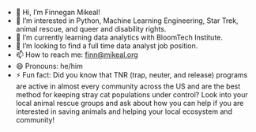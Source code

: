 - 👋 Hi, I’m Finnegan Mikeal!
- 👀 I’m interested in Python, Machine Learning Engineering, Star Trek, animal rescue, and queer and disability rights.
- 🌱 I’m currently learning data analytics with BloomTech Institute.
- 💞️ I’m looking to find a full time data analyst job position.
- 📫 How to reach me: finn@mikeal.org
- 😄 Pronouns: he/him
- ⚡ Fun fact: Did you know that TNR (trap, neuter, and release) programs are active in almost every community across the US and are the best method for keeping stray cat populations under control? Look into your local animal rescue groups and ask about how you can help if you are interested in saving animals and helping your local ecosystem and community! 

<!---
finnyyyboy/finnyyyboy is a ✨ special ✨ repository because its `README.md` (this file) appears on your GitHub profile.
You can click the Preview link to take a look at your changes.
--->
